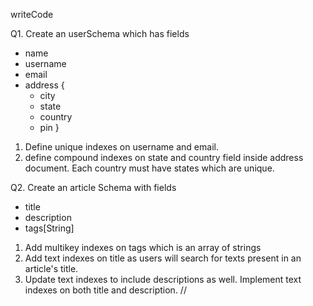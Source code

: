writeCode

Q1. Create an userSchema which has fields

- name
- username
- email
- address {
  - city
  - state
  - country
  - pin
    }

1. Define unique indexes on username and email.
2. define compound indexes on state and country field inside address document. Each country must have states which are unique.

Q2. Create an article Schema with fields

- title
- description
- tags[String]

1. Add multikey indexes on tags which is an array of strings
2. Add text indexes on title as users will search for texts present in an article's title.
3. Update text indexes to include descriptions as well. Implement text indexes on both title and description.
//